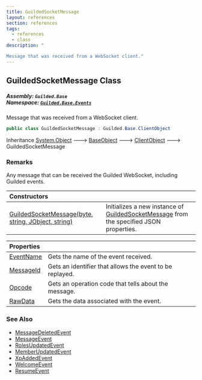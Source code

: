```yaml
---
title: GuildedSocketMessage
layout: references
section: references
tags:
  - references
  - class
description: "

Message that was received from a WebSocket client."
---
```


## GuildedSocketMessage Class
##### **Assembly:** `Guilded.Base`<br/>**Namespace:** [`Guilded.Base.Events`](Guilded.Base.Events 'Guilded.Base.Events')

Message that was received from a WebSocket client.

```csharp
public class GuildedSocketMessage : Guilded.Base.ClientObject
```

Inheritance [System.Object](https://docs.microsoft.com/en-us/dotnet/api/System.Object 'System.Object') &#129106; [BaseObject](BaseObject 'Guilded.Base.BaseObject') &#129106; [ClientObject](ClientObject 'Guilded.Base.ClientObject') &#129106; GuildedSocketMessage

### Remarks
  
Any message that can be received the Guilded WebSocket, including Guilded events.

| Constructors | |
| :--- | :--- |
| [GuildedSocketMessage(byte, string, JObject, string)](GuildedSocketMessage.GuildedSocketMessage(byte,string,JObject,string) 'Guilded.Base.Events.GuildedSocketMessage.GuildedSocketMessage(byte, string, Newtonsoft.Json.Linq.JObject, string)') | Initializes a new instance of [GuildedSocketMessage](GuildedSocketMessage 'Guilded.Base.Events.GuildedSocketMessage') from the specified JSON properties. |

| Properties | |
| :--- | :--- |
| [EventName](GuildedSocketMessage.EventName 'Guilded.Base.Events.GuildedSocketMessage.EventName') | Gets the name of the event received. |
| [MessageId](GuildedSocketMessage.MessageId 'Guilded.Base.Events.GuildedSocketMessage.MessageId') | Gets an identifier that allows the event to be replayed. |
| [Opcode](GuildedSocketMessage.Opcode 'Guilded.Base.Events.GuildedSocketMessage.Opcode') | Gets an operation code that tells about the message. |
| [RawData](GuildedSocketMessage.RawData 'Guilded.Base.Events.GuildedSocketMessage.RawData') | Gets the data associated with the event. |

### See Also
- [MessageDeletedEvent](MessageDeletedEvent 'Guilded.Base.Events.MessageDeletedEvent')
- [MessageEvent](MessageEvent 'Guilded.Base.Events.MessageEvent')
- [RolesUpdatedEvent](RolesUpdatedEvent 'Guilded.Base.Events.RolesUpdatedEvent')
- [MemberUpdatedEvent](MemberUpdatedEvent 'Guilded.Base.Events.MemberUpdatedEvent')
- [XpAddedEvent](XpAddedEvent 'Guilded.Base.Events.XpAddedEvent')
- [WelcomeEvent](WelcomeEvent 'Guilded.Base.Events.WelcomeEvent')
- [ResumeEvent](ResumeEvent 'Guilded.Base.Events.ResumeEvent')